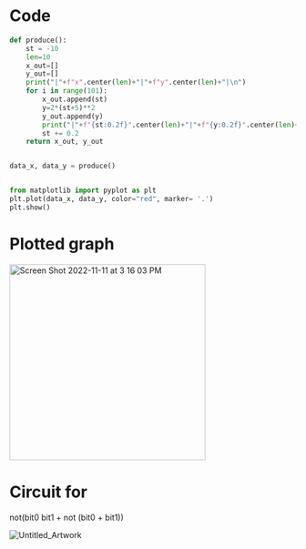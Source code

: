 # Code

```.py
def produce():
    st = -10
    len=10
    x_out=[]
    y_out=[]
    print("|"+f"x".center(len)+"|"+f"y".center(len)+"|\n")
    for i in range(101):
        x_out.append(st)
        y=2*(st+5)**2
        y_out.append(y)
        print("|"+f"{st:0.2f}".center(len)+"|"+f"{y:0.2f}".center(len)+"|")
        st += 0.2
    return x_out, y_out


data_x, data_y = produce()


from matplotlib import pyplot as plt
plt.plot(data_x, data_y, color="red", marker= '.')
plt.show()
```
# Plotted graph
<img width="344" alt="Screen Shot 2022-11-11 at 3 16 03 PM" src="https://user-images.githubusercontent.com/100017195/201275877-f309d4ec-bd9a-4c9e-8847-af34c323a3e4.png">


# Circuit for
not(bit0 bit1 + not (bit0 + bit1)) 

![Untitled_Artwork](https://user-images.githubusercontent.com/100017195/202834548-56f1ba2a-8b39-4b75-8e3a-1a9baefd06f2.jpg)
